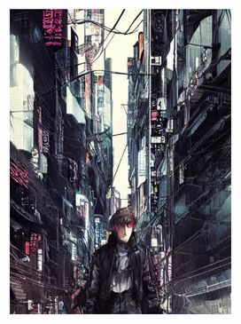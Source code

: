 <div align="center">
    <img width="400" src="https://github.com/ranobe-org/level-unknown/raw/main/cover.jpg" alt="cover"/>
</div>
